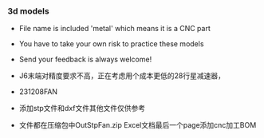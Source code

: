 ### 3d models
- File name is included 'metal' which means it is a CNC part
- You have to take your own risk to practice these models
- Send your feedback is always welcome!
- J6末端对精度要求不高，正在考虑用个成本更低的28行星减速器，

- 231208FAN
- 添加stp文件和dxf文件其他文件仅供参考
- 文件都在压缩包中OutStpFan.zip Excel文档最后一个page添加cnc加工BOM
